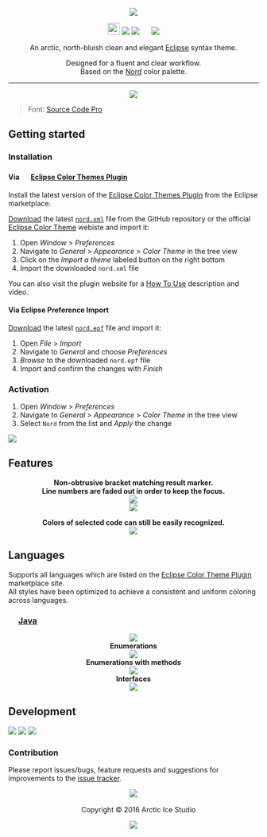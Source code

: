 <p align="center"><img src="https://cdn.rawgit.com/arcticicestudio/nord-eclipse-syntax/develop/src/assets/nord-eclipse-syntax-banner.svg"/></p>

<p align="center"><img src="https://assets-cdn.github.com/favicon.ico" width=24 height=24/> <a href="https://github.com/arcticicestudio/nord-eclipse-syntax/releases/latest"><img src="https://img.shields.io/github/release/arcticicestudio/nord-eclipse-syntax.svg?style=flat-square"/></a> <a href="https://github.com/arcticicestudio/nord/releases/tag/v0.1.0"><img src="https://img.shields.io/badge/Nord-v0.1.0-88C0D0.svg?style=flat-square"/></a> <img src="http://www.eclipsecolorthemes.org/favicon.ico" width=16 height=16/> <a href="http://www.eclipsecolorthemes.org/?view=theme&id=45110"><img src="https://img.shields.io/badge/Eclipse_Color_Themes-v0.1.0-2D2252.svg?style=flat-square"/></a></p>

<p align="center">An arctic, north-bluish clean and elegant <a href="https://eclipse.org">Eclipse</a> syntax theme.</p>

<p align="center">Designed for a fluent and clear workflow.<br>
Based on the <a href="https://github.com/arcticicestudio/nord">Nord</a> color palette.</p>

---

<p align="center"><img src="https://raw.githubusercontent.com/arcticicestudio/nord-eclipse-syntax/develop/src/assets/scrot-top.png"/><br><blockquote>Font: <a href="https://adobe-fonts.github.io/source-code-pro">Source Code Pro</a></blockquote></p>

## Getting started
### Installation
#### Via <img src="http://www.eclipsecolorthemes.org/favicon.ico" width=16 height=16/> <a href="http://www.eclipsecolorthemes.org/?view=theme&id=45110">Eclipse Color Themes Plugin</a>
Install the latest version of the [Eclipse Color Themes Plugin](https://marketplace.eclipse.org/content/eclipse-color-theme) from the Eclipse marketplace.

[Download](https://github.com/arcticicestudio/nord-eclipse-syntax/releases/latest) the latest [`nord.xml`](https://github.com/arcticicestudio/nord-eclipse-syntax-syntax/blob/develop/src/xml/nord.xml) file from the GitHub repository or the official [Eclipse Color Theme](http://www.eclipsecolorthemes.org/?view=theme&id=45110) webiste and import it:
  1. Open *Window* > *Preferences*
  2. Navigate to *General* > *Appearance* > *Color Theme* in the tree view
  3. Click on the *Import a theme* labeled button on the right bottom
  4. Import the downloaded `nord.xml` file

You can also visit the plugin website for a [How To Use](http://www.eclipsecolorthemes.org/?view=how-to-use) description and video.

#### Via Eclipse Preference Import
[Download](https://github.com/arcticicestudio/nord-eclipse-syntax/releases/latest) the latest [`nord.epf`](https://github.com/arcticicestudio/nord-eclipse-syntax-syntax/blob/develop/src/epf/nord.epf) file and import it:
  1. Open *File* > *Import*
  2. Navigate to *General* and choose *Preferences*
  3. *Browse* to the downloaded `nord.epf` file
  4. Import and confirm the changes with *Finish*

### Activation
  1. Open *Window* > *Preferences*
  2. Navigate to *General* > *Appearance* > *Color Theme* in the tree view
  5. Select `Nord` from the list and *Apply* the change

![][scrot-readme-import]

## Features
<p align="center"><strong>Non-obtrusive bracket matching result marker.<br>Line numbers are faded out in order to keep the focus.</strong><br><img src="https://raw.githubusercontent.com/arcticicestudio/nord-eclipse-syntax/develop/src/assets/scrot-feature-bracket-matching-marker.png"/><br><img src="https://raw.githubusercontent.com/arcticicestudio/nord-eclipse-syntax/develop/src/assets/scrcast-feature-search-results.gif"/></p>

<p align="center"><strong>Colors of selected code can still be easily recognized.</strong><br><img src="https://raw.githubusercontent.com/arcticicestudio/nord-eclipse-syntax/develop/src/assets/scrcast-feature-selection.gif"/></p>

## Languages
Supports all languages which are listed on the [Eclipse Color Theme Plugin](https://marketplace.eclipse.org/content/eclipse-color-theme) marketplace site.  
All styles have been optimized to achieve a consistent and uniform coloring across languages.

### <img src="https://go.java/favicon.ico" width=16 height=16/> [Java](https://go.java)
<p align="center"><img src="https://raw.githubusercontent.com/arcticicestudio/nord-eclipse-syntax/develop/src/assets/scrot-top.png"/><br><strong>Enumerations</strong><br><img src="https://raw.githubusercontent.com/arcticicestudio/nord-eclipse-syntax/develop/src/assets/scrot-lang-java-enum.png"/><br><strong>Enumerations with methods</strong><br><img src="https://raw.githubusercontent.com/arcticicestudio/nord-eclipse-syntax/develop/src/assets/scrot-lang-java-enum-method.png"/><br><strong>Interfaces</strong><br><img src="https://raw.githubusercontent.com/arcticicestudio/nord-eclipse-syntax/develop/src/assets/scrot-lang-java-interface.png"/></p>

## Development
[![](https://img.shields.io/badge/Changelog-0.1.0-81A1C1.svg?style=flat-square)](https://github.com/arcticicestudio/nord-eclipse-syntax/blob/v0.1.0/CHANGELOG.md) [![](https://img.shields.io/badge/Workflow-gitflow--branching--model-81A1C1.svg?style=flat-square)](http://nvie.com/posts/a-successful-git-branching-model) [![](https://img.shields.io/badge/Versioning-ArcVer_0.8.0-81A1C1.svg?style=flat-square)](https://github.com/arcticicestudio/arcver)

### Contribution
Please report issues/bugs, feature requests and suggestions for improvements to the [issue tracker](https://github.com/arcticicestudio/nord-eclipse-syntax/issues).

<p align="center"><img src="https://cdn.rawgit.com/arcticicestudio/nord/develop/src/assets/banner-footer-mountains.svg" /></p>

<p align="center"> <img src="http://arcticicestudio.com/favicon.ico" width=16 height=16/> Copyright &copy; 2016 Arctic Ice Studio</p>

<p align="center"><a href="https://github.com/arcticicestudio/nord-eclipse-syntax/develop/LICENSE.md"><img src="https://img.shields.io/badge/License-Apache_2.0-5E81AC.svg?style=flat-square"/></a></p>

[scrot-readme-import]: https://raw.githubusercontent.com/arcticicestudio/nord-eclipse-syntax/develop/src/assets/scrot-readme-import.png
